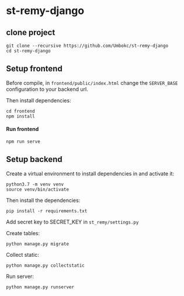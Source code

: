 # st-remy-django

## clone project
```
git clone --recursive https://github.com/Umbokc/st-remy-django
cd st-remy-django
```

## Setup frontend

Before compile, in `frontend/public/index.html` change the `SERVER_BASE` configuration to your backend url.

Then install dependencies:
```
cd frontend
npm install
```

#### Run frontend
```
npm run serve
```

## Setup backend

Create a virtual environment to install dependencies in and activate it:

```
python3.7 -m venv venv
source venv/bin/activate
```

Then install the dependencies:

```
pip install -r requirements.txt
```

Add secret key to SECRET_KEY in `st_remy/settings.py`

Create tables:
```
python manage.py migrate
```

Collect static:
```
python manage.py collectstatic
```

Run server:

```
python manage.py runserver
```
